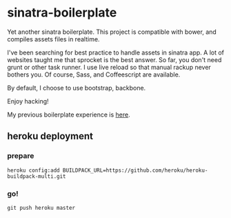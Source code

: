 sinatra-boilerplate
===================

Yet another sinatra boilerplate.
This project is compatible with bower, and compiles assets files in realtime.

I've been searching for best practice to handle assets in sinatra app.
A lot of websites taught me that sprocket is the best answer.
So far, you don't need grunt or other task runner.
I use live reload so that manual rackup never bothers you.
Of course, Sass, and Coffeescript are available.

By default, I choose to use bootstrap, backbone.

Enjoy hacking!

My previous boilerplate experience is [here](https://github.com/yuchan/coffee-boilerplate).

heroku deployment
-----------------

### prepare

    heroku config:add BUILDPACK_URL=https://github.com/heroku/heroku-buildpack-multi.git

### go!

    git push heroku master
